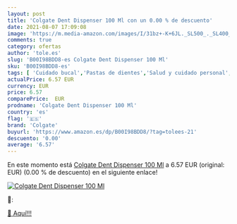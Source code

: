```yaml
---
layout: post
title: 'Colgate Dent Dispenser 100 Ml con un 0.00 % de descuento'
date: 2021-08-07 17:09:08
image: 'https://m.media-amazon.com/images/I/31bz+-K+6JL._SL500_._SL400_.jpg'
comments: true
category: ofertas
author: 'tole.es'
slug: 'B00I98BDD8-es Colgate Dent Dispenser 100 Ml'
sku: 'B00I98BDD8-es'
tags: [ 'Cuidado bucal','Pastas de dientes','Salud y cuidado personal','colgate', ]
actualPrice: 6.57 EUR
currency: EUR
price: 6.57
comparePrice:  EUR
prodname: 'Colgate Dent Dispenser 100 Ml'
country: 'es'
flag: '🇪🇸'
brand: 'Colgate'
buyurl: 'https://www.amazon.es/dp/B00I98BDD8/?tag=tolees-21'
descuento: '0.00'
average: '6.57'
---
```


En este momento está [Colgate Dent Dispenser 100 Ml](https://www.amazon.es/dp/B00I98BDD8/?tag=tolees-21) a 6.57 EUR (original:  EUR) (0.00 %  de descuento) en el siguiente enlace!

[![Colgate Dent Dispenser 100 Ml](https://m.media-amazon.com/images/I/31bz+-K+6JL._SL500_._SL400_.jpg)](https://www.amazon.es/dp/B00I98BDD8/?tag=tolees-21)

🔎:


[🛒 Aquí!!!](https://www.amazon.es/dp/B00I98BDD8/?tag=tolees-21)
